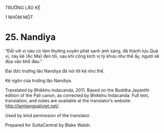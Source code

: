 TRƯỞNG LÃO KỆ

1 NHÓM MỘT

# 25\. Nandiya

“Đối với vị nào có tâm thường xuyên phát sanh ánh sáng, đã thành tựu Quả vị, này kẻ (Ác Ma) đen tối, sau khi công kích vị tỳ khưu như thế ấy, ngươi sẽ đọa vào khổ đau.”

Đại đức trưởng lão Nandiya đã nói lời kệ như thế.

Kệ ngôn của trưởng lão Nandiya.

Translated by Bhikkhu Indacanda, 2011. Based on the Buddha Jayanthi edition of the Pali canon, as corrected by Bhikkhu Indacanda. Full text, translation, and notes are available at the translator’s website: http://tamtangpaliviet.net/.

Used by kind permission of the translator.

Prepared for SuttaCentral by Blake Walsh.
